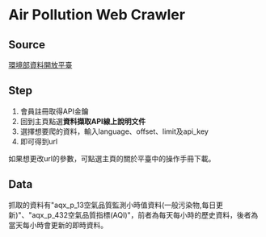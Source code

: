 # **Air Pollution Web Crawler**

## Source
[環境部資料開放平臺](<https://data.moenv.gov.tw/>)

## Step
1. 會員註冊取得API金鑰
2. 回到主頁點選**資料擷取API線上說明文件**
3. 選擇想要爬的資料，輸入language、offset、limit及api_key
4. 即可得到url

如果想更改url的參數，可點選主頁的關於平臺中的操作手冊下載。

## **Data**
抓取的資料有"aqx_p_13空氣品質監測小時值資料(一般污染物,每日更新)"、"aqx_p_432空氣品質指標(AQI)"，前者為每天每小時的歷史資料，後者為當天每小時會更新的即時資料。


